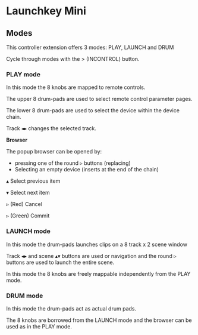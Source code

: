 # Launchkey Mini

## Modes

This controller extension offers 3 modes: PLAY, LAUNCH and DRUM

Cycle through modes with the > (INCONTROL) button.

### PLAY mode

In this mode the 8 knobs are mapped to remote controls.

The upper 8 drum-pads are used to select remote control parameter pages.

The lower 8 drum-pads are used to select the device within the device chain.

Track ◂▸ changes the selected track.

__Browser__

The popup browser can be opened by:
* pressing one of the round ▹ buttons (replacing)
* Selecting an empty device (inserts at the end of the chain)

▴ Select previous item

▾ Select next item

▹ (Red) Cancel

▹ (Green) Commit


### LAUNCH mode

In this mode the drum-pads launches clips on a 8 track x 2 scene window

Track ◂▸ and scene ▴▾ buttons are used or navigation and the round ▹ buttons are used to launch the entire scene.

In this mode the 8 knobs are freely mappable independently from the PLAY mode.

### DRUM mode

In this mode the drum-pads act as actual drum pads.

The 8 knobs are borrowed from the LAUNCH mode and the browser can be used as in the PLAY mode.